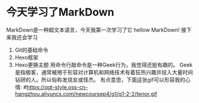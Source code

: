 # 今天学习了MarkDown 
MarkDown是一种超文本语言，今天我第一次学习了它 
hellow MarkDown! 
接下来我还会学习
1. Git的基础命令
2. Hexo框架
3. Hexo更换主题
用命令行敲命令是一种Geek行为，我觉得还挺有趣的。
Geek是指极客，通常被用于形容对计算机和网络技术有着狂热兴趣并投入大量时间钻研的人。所以俗称发烧友或怪杰。
有点意思，下面这张gif可以形容我的心情:
#https://qgt-style.oss-cn-hangzhou.aliyuncs.com/newcoursep4/g1/g1-2-2/tenor.gif
